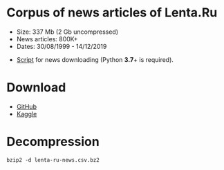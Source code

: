 # Corpus of news articles of Lenta.Ru
* Size: 337 Mb (2 Gb uncompressed)
* News articles: 800K+
* Dates: 30/08/1999 - 14/12/2019

+ [Script](../master/download_lenta.py) for news downloading (Python **3.7**+ is required).


# Download
* [GitHub](https://github.com/yutkin/Lenta.Ru-News-Dataset/releases)
* [Kaggle](https://www.kaggle.com/yutkin/corpus-of-russian-news-articles-from-lenta/)

# Decompression
`bzip2 -d lenta-ru-news.csv.bz2`
